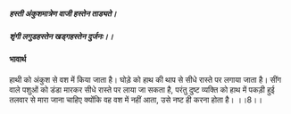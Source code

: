 ##### हस्ती अंकुशमात्रेण वाजी हस्तेन ताड्यते।
##### शृंगी लगुडहस्तेन खड्गहस्तेन दुर्जनः।। 

#### भावार्थ

हाथी को अंकुश से वश में किया जाता है। घोड़े को हाथ की थाप से सीधे रास्ते पर लगाया जाता है। सींग वाले पशुओं को डंडा मारकर सीधे रास्ते पर लाया जा सकता है, परंतु दुष्ट व्यक्ति को हाथ में पकड़ी हुई तलवार से मारा जाना चाहिए क्योंकि वह वश में नहीं आता, उसे नष्ट ही करना होता है। ।।8।।
